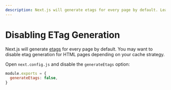 ```yaml
---
description: Next.js will generate etags for every page by default. Learn more about how to disable etag generation here.
---
```


# Disabling ETag Generation

Next.js will generate [etags](https://en.wikipedia.org/wiki/HTTP_ETag) for every page by default. You may want to disable etag generation for HTML pages depending on your cache strategy.

Open `next.config.js` and disable the `generateEtags` option:

```js
module.exports = {
  generateEtags: false,
}
```

